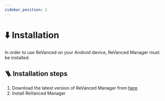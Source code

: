 ```yaml
---
sidebar_position: 2
---
```


# ⬇️ Installation

In order to use ReVanced on your Android device, ReVanced Manager must be installed.

## 🪜 Installation steps

1. Download the latest version of ReVanced Manager from [here](https://revanced.app/download)
2. Install ReVanced Manager
